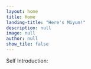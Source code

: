 ```yaml
---
layout: home
title: Home
landing-title: "Here's Miyun!"
description: null
image: null
author: null
show_tile: false
---
```


Self Introduction:

